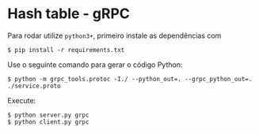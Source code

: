 # Hash table - gRPC #

Para rodar utilize `python3+`, primeiro instale as dependências com

    $ pip install -r requirements.txt

Use o seguinte comando para gerar o código Python:

    $ python -m grpc_tools.protoc -I./ --python_out=. --grpc_python_out=. ./service.proto
    
Execute:

    $ python server.py grpc
    $ python client.py grpc

